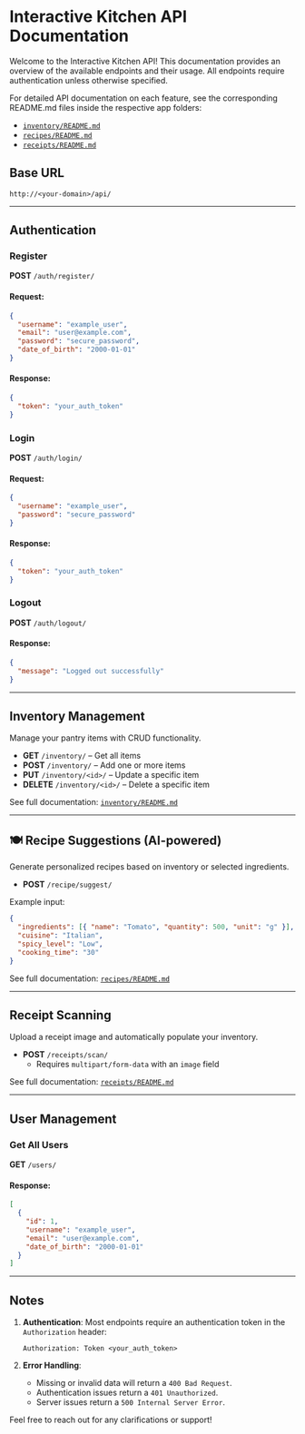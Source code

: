 # Interactive Kitchen API Documentation

Welcome to the Interactive Kitchen API! This documentation provides an overview of the available endpoints and their usage. All endpoints require authentication unless otherwise specified.

For detailed API documentation on each feature, see the corresponding README.md files inside the respective app folders:

- [`inventory/README.md`](./inventory/README.md)
- [`recipes/README.md`](./recipes/README.md)
- [`receipts/README.md`](./receipts/README.md)

## **Base URL**

`http://<your-domain>/api/`

---

## **Authentication**

### **Register**

**POST** `/auth/register/`

#### Request:

```json
{
  "username": "example_user",
  "email": "user@example.com",
  "password": "secure_password",
  "date_of_birth": "2000-01-01"
}
```

#### Response:

```json
{
  "token": "your_auth_token"
}
```

### **Login**

**POST** `/auth/login/`

#### Request:

```json
{
  "username": "example_user",
  "password": "secure_password"
}
```

#### Response:

```json
{
  "token": "your_auth_token"
}
```

### **Logout**

**POST** `/auth/logout/`

#### Response:

```json
{
  "message": "Logged out successfully"
}
```

---

## Inventory Management

Manage your pantry items with CRUD functionality.

- **GET** `/inventory/` – Get all items
- **POST** `/inventory/` – Add one or more items
- **PUT** `/inventory/<id>/` – Update a specific item
- **DELETE** `/inventory/<id>/` – Delete a specific item

See full documentation: [`inventory/README.md`](./inventory/README.md)

---

## 🍽️ Recipe Suggestions (AI-powered)

Generate personalized recipes based on inventory or selected ingredients.

- **POST** `/recipe/suggest/`

Example input:

```json
{
  "ingredients": [{ "name": "Tomato", "quantity": 500, "unit": "g" }],
  "cuisine": "Italian",
  "spicy_level": "Low",
  "cooking_time": "30"
}
```

See full documentation: [`recipes/README.md`](./recipes/README.md)

---

## Receipt Scanning

Upload a receipt image and automatically populate your inventory.

- **POST** `/receipts/scan/`
  - Requires `multipart/form-data` with an `image` field

See full documentation: [`receipts/README.md`](./receipts/README.md)

---

## **User Management**

### **Get All Users**

**GET** `/users/`

#### Response:

```json
[
  {
    "id": 1,
    "username": "example_user",
    "email": "user@example.com",
    "date_of_birth": "2000-01-01"
  }
]
```

---

## **Notes**

1. **Authentication**: Most endpoints require an authentication token in the `Authorization` header:

   ```
   Authorization: Token <your_auth_token>
   ```

2. **Error Handling**:
   - Missing or invalid data will return a `400 Bad Request`.
   - Authentication issues return a `401 Unauthorized`.
   - Server issues return a `500 Internal Server Error`.

Feel free to reach out for any clarifications or support!
